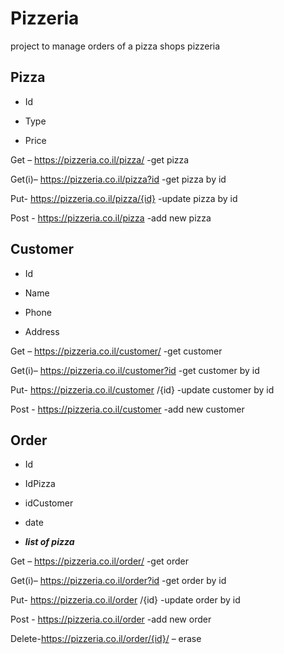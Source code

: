 # Pizzeria
project to manage orders of a pizza shops 
pizzeria

## Pizza

+ Id

+ Type

+ Price

Get – https://pizzeria.co.il/pizza/ -get pizza

Get(i)– https://pizzeria.co.il/pizza?id -get pizza  by id

Put- https://pizzeria.co.il/pizza/{id} -update pizza by id

Post - https://pizzeria.co.il/pizza  -add new pizza

## Customer

+ Id

+ Name

+ Phone

+ Address

Get – https://pizzeria.co.il/customer/ -get customer

Get(i)– https://pizzeria.co.il/customer?id -get customer by id

Put- https://pizzeria.co.il/customer /{id} -update customer by id

Post - https://pizzeria.co.il/customer -add new customer

## Order

+ Id

+ IdPizza

+ idCustomer

+ date

+ ***list of pizza***

Get – https://pizzeria.co.il/order/ -get order

Get(i)– https://pizzeria.co.il/order?id -get order by id

Put- https://pizzeria.co.il/order /{id} -update order by id

Post - https://pizzeria.co.il/order -add new order

Delete-https://pizzeria.co.il/order/{id}/ – erase 

